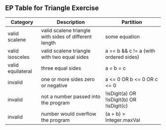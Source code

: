 ## EP Table for Triangle Exercise

| Category | Description | Partition |
| --- | --- | --- |
| valid scalene  | valid scalene triangle with sides of different length | some equation |
| valid isosceles | valid scalene triangle with two equal sides | a == b && c != a  (with ordered sides) |
| valid equilateral | three equal sides | a = b = c |
| invalid | one or more sides zero or negative | a <= 0 OR b <= 0 OR c <= 0 |
| invalid | not a number passed into the program | !isDigit(a) OR !isDigit(b) OR !isDigit(c) |
| invalid | number would overflow the program | (a + b) > Integer.maxVal |
